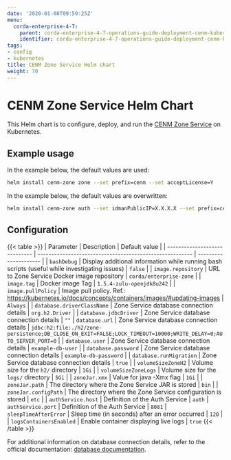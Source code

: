 ```yaml
---
date: '2020-01-08T09:59:25Z'
menu:
  corda-enterprise-4-7:
    parent: corda-enterprise-4-7-operations-guide-deployment-cenm-kubernetes
    identifier: corda-enterprise-4-7-operations-guide-deployment-cenm-kubernetes-zone
tags:
- config
- kubernetes
title: CENM Zone Service Helm chart
weight: 70
---
```


# CENM Zone Service Helm Chart

This Helm chart is to configure, deploy, and run the [CENM Zone Service](../../../../1.5/cenm/zone-service.md) on Kubernetes.

## Example usage

In the example below, the default values are used:

```bash
helm install cenm-zone zone --set prefix=cenm --set acceptLicense=Y
```

In the example below, the default values are overwritten:

```bash
helm install cenm-zone auth --set idmanPublicIP=X.X.X.X --set prefix=cenm --set acceptLicense=Y --set volumeSizeZoneLogs=5Gi
```

## Configuration

{{< table >}}
| Parameter                     | Description                                              | Default value         |
| ----------------------------- | -------------------------------------------------------- | --------------------- |
| `bashDebug`                   | Display additional information while running bash scripts (useful while investigating issues) | `false` |
| `image.repository`            | URL to Zone Service Docker image repository              | `corda/enterprise-zone` |
| `image.tag`                   | Docker image Tag | `1.5.4-zulu-openjdk8u242` |
| `image.pullPolicy`            | Image pull policy. Ref.: https://kubernetes.io/docs/concepts/containers/images/#updating-images | `Always` |
| `database.driverClassName`    | Zone Service database connection details | `org.h2.Driver` |
| `database.jdbcDriver`         | Zone Service database connection details | `""`
| `database.url`                | Zone Service database connection details | `jdbc:h2:file:./h2/zone-persistence;DB_CLOSE_ON_EXIT=FALSE;LOCK_TIMEOUT=10000;WRITE_DELAY=0;AUTO_SERVER_PORT=0` |
| `database.user`               | Zone Service database connection details | `example-db-user` |
| `database.password`           | Zone Service database connection details | `example-db-password` |
| `database.runMigration`       | Zone Service database connection details | `true` |
| `volumeSizeZoneH2`            | Volume size for the `h2/` directory | `1Gi` |
| `volumeSizeZoneLogs`          | Volume size for the `logs/` directory | `5Gi` |
| `zoneJar.xmx`                 | Value for java -Xmx flag | `1Gi` |
| `zoneJar.path`                | The directory where the Zone Service JAR is stored | `bin` |
| `zoneJar.configPath`          | The directory where the Zone Service configuration is stored | `etc` |
| `authService.host`            | Definition of the Auth Service | `auth`
| `authService.port`            | Definition of the Auth Service | `8081`
| `sleepTimeAfterError`         | Sleep time (in seconds) after an error occurred | `120` |
| `logsContainersEnabled`       | Enable container displaying live logs | `true`
{{< /table >}}

For additional information on database connection details, refer to the official documentation: [database documentation](../../../../1.5/cenm/config-database.md).
